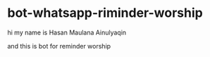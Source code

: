 # bot-whatsapp-riminder-worship
hi my name is Hasan Maulana Ainulyaqin 

and this is bot for reminder worship


